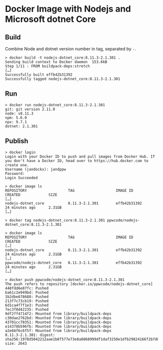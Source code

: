 # Docker Image with Nodejs and Microsoft dotnet Core

## Build

Combine Node and dotnet version number in tag, separated by `-`.

    > docker build -t nodejs-dotnet_core:8.11.3-2.1.301 .
    Sending build context to Docker daemon  153.6kB
    Step 1/11 : FROM buildpack-deps:stretch
    […] 
    Successfully built effb42b31392
    Successfully tagged nodejs-dotnet_core:8.11.3-2.1.301
    
## Run
    
    > docker run nodejs-dotnet_core:8.11.3-2.1.301
    git: git version 2.11.0
    node: v8.11.3
    npm: 5.6.0
    npx: 9.7.1
    dotnet: 2.1.301

## Publish

    > docker login
    Login with your Docker ID to push and pull images from Docker Hub. If you don't have a Docker ID, head over to https://hub.docker.com to create one.
    Username (jandockx): jandppw
    Password: 
    Login Succeeded

    > docker image ls 
    REPOSITORY                   TAG                   IMAGE ID            CREATED             SIZE
    […]
    nodejs-dotnet_core           8.11.3-2.1.301        effb42b31392        24 minutes ago      2.31GB
    […]

    > docker tag nodejs-dotnet_core:8.11.3-2.1.301 ppwcode/nodejs-dotnet_core:8.11.3-2.1.301

    > docker image ls 
    REPOSITORY                   TAG                   IMAGE ID            CREATED             SIZE
    […]
    nodejs-dotnet_core           8.11.3-2.1.301        effb42b31392        24 minutes ago      2.31GB
    […]
    ppwcode/nodejs-dotnet_core   8.11.3-2.1.301        effb42b31392        24 minutes ago      2.31GB
    […]

    > docker push ppwcode/nodejs-dotnet_core:8.11.3-2.1.301
    The push refers to repository [docker.io/ppwcode/nodejs-dotnet_core]
    448fdd6e87fc: Pushed 
    ba61c2e949bd: Pushed 
    1b2dbe678688: Pushed 
    213f7c73cb19: Pushed 
    6d1ca4f7f1e3: Pushed 
    7ec3f0d42235: Pushed 
    9df2ff4714f2: Mounted from library/buildpack-deps 
    c30dae2762bd: Mounted from library/buildpack-deps 
    43701cc70351: Mounted from library/buildpack-deps 
    e14378b596fb: Mounted from library/buildpack-deps 
    a2e66f6c6f5f: Mounted from library/buildpack-deps 
    8.11.3-2.1.301: digest: sha256:1978d5042212aae1b8f577e73e8a8868999df1daf3250e1dfb29824166f2b7d8 size: 2643

